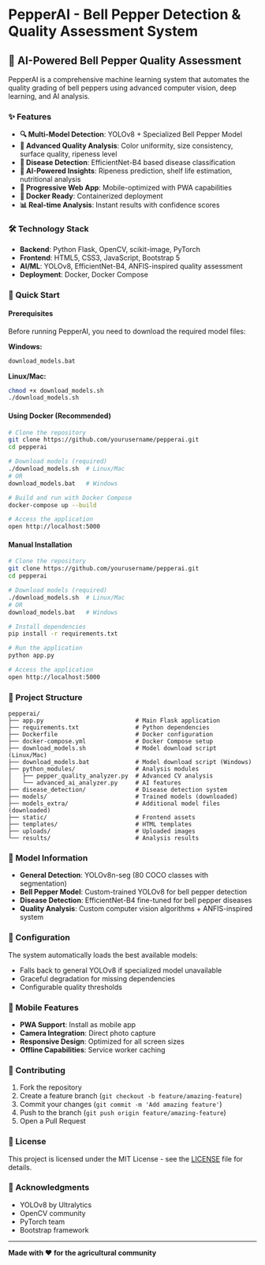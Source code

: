 # PepperAI - Bell Pepper Detection & Quality Assessment System

## 🚀 AI-Powered Bell Pepper Quality Assessment

PepperAI is a comprehensive machine learning system that automates the quality grading of bell peppers using advanced computer vision, deep learning, and AI analysis.

### ✨ Features

- **🔍 Multi-Model Detection**: YOLOv8 + Specialized Bell Pepper Model
- **🎯 Advanced Quality Analysis**: Color uniformity, size consistency, surface quality, ripeness level
- **🦠 Disease Detection**: EfficientNet-B4 based disease classification
- **🧠 AI-Powered Insights**: Ripeness prediction, shelf life estimation, nutritional analysis
- **📱 Progressive Web App**: Mobile-optimized with PWA capabilities
- **🐳 Docker Ready**: Containerized deployment
- **📊 Real-time Analysis**: Instant results with confidence scores

### 🛠️ Technology Stack

- **Backend**: Python Flask, OpenCV, scikit-image, PyTorch
- **Frontend**: HTML5, CSS3, JavaScript, Bootstrap 5
- **AI/ML**: YOLOv8, EfficientNet-B4, ANFIS-inspired quality assessment
- **Deployment**: Docker, Docker Compose

### 🚀 Quick Start

#### Prerequisites

Before running PepperAI, you need to download the required model files:

**Windows:**
```bash
download_models.bat
```

**Linux/Mac:**
```bash
chmod +x download_models.sh
./download_models.sh
```

#### Using Docker (Recommended)

```bash
# Clone the repository
git clone https://github.com/yourusername/pepperai.git
cd pepperai

# Download models (required)
./download_models.sh  # Linux/Mac
# OR
download_models.bat   # Windows

# Build and run with Docker Compose
docker-compose up --build

# Access the application
open http://localhost:5000
```

#### Manual Installation

```bash
# Clone the repository
git clone https://github.com/yourusername/pepperai.git
cd pepperai

# Download models (required)
./download_models.sh  # Linux/Mac
# OR
download_models.bat   # Windows

# Install dependencies
pip install -r requirements.txt

# Run the application
python app.py

# Access the application
open http://localhost:5000
```

### 📁 Project Structure

```
pepperai/
├── app.py                          # Main Flask application
├── requirements.txt                # Python dependencies
├── Dockerfile                      # Docker configuration
├── docker-compose.yml              # Docker Compose setup
├── download_models.sh              # Model download script (Linux/Mac)
├── download_models.bat             # Model download script (Windows)
├── python_modules/                 # Analysis modules
│   ├── pepper_quality_analyzer.py  # Advanced CV analysis
│   └── advanced_ai_analyzer.py     # AI features
├── disease_detection/              # Disease detection system
├── models/                         # Trained models (downloaded)
├── models_extra/                   # Additional model files (downloaded)
├── static/                         # Frontend assets
├── templates/                      # HTML templates
├── uploads/                        # Uploaded images
└── results/                        # Analysis results
```

### 🎯 Model Information

- **General Detection**: YOLOv8n-seg (80 COCO classes with segmentation)
- **Bell Pepper Model**: Custom-trained YOLOv8 for bell pepper detection
- **Disease Detection**: EfficientNet-B4 fine-tuned for bell pepper diseases
- **Quality Analysis**: Custom computer vision algorithms + ANFIS-inspired system

### 🔧 Configuration

The system automatically loads the best available models:
- Falls back to general YOLOv8 if specialized model unavailable
- Graceful degradation for missing dependencies
- Configurable quality thresholds

### 📱 Mobile Features

- **PWA Support**: Install as mobile app
- **Camera Integration**: Direct photo capture
- **Responsive Design**: Optimized for all screen sizes
- **Offline Capabilities**: Service worker caching

### 🤝 Contributing

1. Fork the repository
2. Create a feature branch (`git checkout -b feature/amazing-feature`)
3. Commit your changes (`git commit -m 'Add amazing feature'`)
4. Push to the branch (`git push origin feature/amazing-feature`)
5. Open a Pull Request

### 📄 License

This project is licensed under the MIT License - see the [LICENSE](LICENSE) file for details.

### 🙏 Acknowledgments

- YOLOv8 by Ultralytics
- OpenCV community
- PyTorch team
- Bootstrap framework

---

**Made with ❤️ for the agricultural community**
